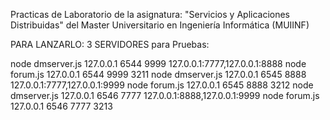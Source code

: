 Practicas de Laboratorio de la asignatura:
"Servicios y Aplicaciones Distribuidas" del Master Universitario en Ingeniería Informática (MUIINF)

PARA LANZARLO:
3 SERVIDORES para Pruebas:

node dmserver.js 127.0.0.1 6544 9999 127.0.0.1:7777,127.0.0.1:8888
node forum.js 127.0.0.1 6544 9999 3211
node dmserver.js 127.0.0.1 6545 8888 127.0.0.1:7777,127.0.0.1:9999
node forum.js 127.0.0.1 6545 8888 3212
node dmserver.js 127.0.0.1 6546 7777 127.0.0.1:8888,127.0.0.1:9999
node forum.js 127.0.0.1 6546 7777 3213

